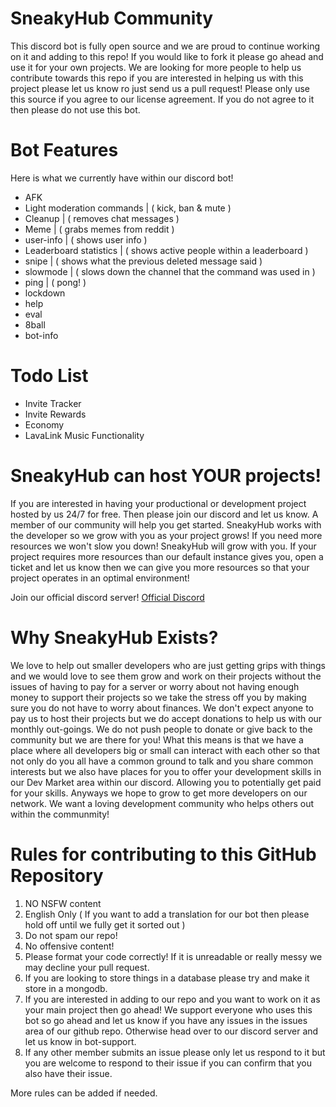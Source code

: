 # SneakyHub Community

This discord bot is fully open source and we are proud to continue working on it and adding to this repo! If you would like to fork it please go ahead and use it for your own projects. We are looking for more people to help us contribute towards this repo if you are interested in helping us with this project please let us know ro just send us a pull request! Please only use this source if you agree to our license agreement. If you do not agree to it then please do not use this bot.

# Bot Features

Here is what we currently have within our discord bot!

- AFK
- Light moderation commands |            ( kick, ban & mute )
- Cleanup                   |            ( removes chat messages )
- Meme                      |            ( grabs memes from reddit )
- user-info                 |            ( shows user info )
- Leaderboard statistics    |            ( shows active people within a leaderboard )
- snipe                     |            ( shows what the previous deleted message said )
- slowmode                  |            ( slows down the channel that the command was used in )
- ping                      |            ( pong! )
- lockdown
- help
- eval
- 8ball
- bot-info

# Todo List

- Invite Tracker
- Invite Rewards
- Economy
- LavaLink Music Functionality



# SneakyHub can host YOUR projects!

If you are interested in having your productional or development project hosted by us 24/7 for free. Then please join our discord and let us know. A member of our community will help you get started. SneakyHub works with the developer so we grow with you as your project grows! If you need more resources we won't slow you down! SneakyHub will grow with you. If your project requires more resources than our default instance gives you, open a ticket and let us know then we can give you more resources so that your project operates in an optimal environment!

Join our official discord server!
[Official Discord](https://sneakyhub.com/discord "SneakyHub Official Discord")

# Why SneakyHub Exists?

We love to help out smaller developers who are just getting grips with things and we would love to see them grow and work on their projects without the issues of having to pay for a server or worry about not having enough money to support their projects so we take the stress off you by making sure you do not have to worry about finances. We don't expect anyone to pay us to host their projects but we do accept donations to help us with our monthly out-goings. We do not push people to donate or give back to the community but we are there for you! What this means is that we have a place where all developers big or small can interact with each other so that not only do you all have a common ground to talk and you share common interests but we also have places for you to offer your development skills in our Dev Market area within our discord. Allowing you to potentially get paid for your skills. Anyways we hope to grow to get more developers on our network. We want a loving development community who helps others out within the communmity!

# Rules for contributing to this GitHub Repository

1. NO NSFW content
2. English Only ( If you want to add a translation for our bot then please hold off until we fully get it sorted out )
3. Do not spam our repo!
4. No offensive content!
5. Please format your code correctly! If it is unreadable or really messy we may decline your pull request.
6. If you are looking to store things in a database please try and make it store in a mongodb.
7. If you are interested in adding to our repo and you want to work on it as your main project then go ahead! We support everyone who uses this bot so go ahead and let us know if you have any issues in the issues area of our github repo. Otherwise head over to our discord server and let us know in bot-support.
8. If any other member submits an issue please only let us respond to it but you are welcome to respond to their issue if you can confirm that you also have their issue.

More rules can be added if needed.
